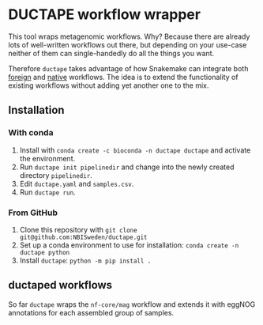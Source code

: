 # DUCTAPE workflow wrapper

This tool wraps metagenomic workflows. Why? Because there are already lots of
well-written workflows out there, but depending on your use-case neither of them 
can single-handedly do all the things you want. 

Therefore `ductape` takes advantage of how Snakemake can integrate both
[foreign](https://snakemake.readthedocs.io/en/stable/snakefiles/foreign_wms.html)
and [native](https://snakemake.readthedocs.io/en/stable/snakefiles/modularization.html#modules) 
workflows. The idea is to extend the functionality of existing workflows without
adding yet another one to the mix. 

## Installation

### With conda
1. Install with `conda create -c bioconda -n ductape ductape` and activate the environment.
2. Run `ductape init pipelinedir` and change into the newly created
   directory `pipelinedir`.
3. Edit `ductape.yaml` and `samples.csv`.
4. Run `ductape run`.

### From GitHub
1. Clone this repository with `git clone git@github.com:NBISweden/ductape.git`
2. Set up a conda environment to use for installation: `conda create -n ductape python`
3. Install `ductape`: `python -m pip install .`

## ductaped workflows

So far `ductape` wraps the `nf-core/mag` workflow and extends it with eggNOG
annotations for each assembled group of samples.